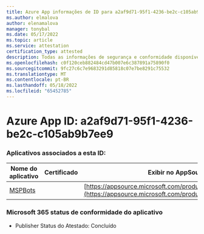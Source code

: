 ```yaml
---
title: Azure App informações de ID para a2af9d71-95f1-4236-be2c-c105ab9b7ee9
ms.author: elmalova
author: elenamalova
manager: tonybal
ms.date: 05/17/2022
ms.topic: article
ms.service: attestation
certification_type: attested
description: Todas as informações de segurança e conformidade disponíveis para a2af9d71-95f1-4236-be2c-c105ab9b7ee9.
ms.openlocfilehash: c0f120ceb882484cd47b007e6c387891a75890f0
ms.sourcegitcommit: 9fc27c6c7e9683291d85818c07e7be8291c75532
ms.translationtype: MT
ms.contentlocale: pt-BR
ms.lasthandoff: 05/18/2022
ms.locfileid: "65452785"
---
```

# <a name="azure-app-id-a2af9d71-95f1-4236-be2c-c105ab9b7ee9"></a>Azure App ID: a2af9d71-95f1-4236-be2c-c105ab9b7ee9


### <a name="apps-associated-with-this-id"></a>Aplicativos associados a esta ID:
| **Nome do aplicativo** | **Certificado** | **Exibir no AppSource** |
|--------------|---------------|-----------------------|
| [MSPBots](../forward/WA200001128.md) |  | [https://appsource.microsoft.com/product/office/WA200001128](https://appsource.microsoft.com/product/office/WA200001128) |

### <a name="microsoft-365-app-compliance-status"></a>Microsoft 365 status de conformidade do aplicativo
- Publisher Status do Atestado: Concluído
